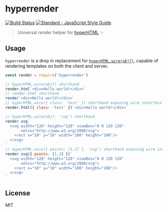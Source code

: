 # hyperrender

[![Build Status][0]][1]
[![Standard - JavaScript Style Guide][2]][3]

> Universal render helper for [hyperHTML][hyper] :sparkles:

## Usage

`hyperrender` is a drop in replacement for [`hyperHTML.wire(obj?)`][wire], capable of rendering
templates on both the client and server.

```js
const render = require('hyperrender')

// hyperHTML.wire(obj?) shorthand
render.html`<div>Hello world!</div>`
// render.html shorthand
render`<div>Hello world!</div>`
// hyperHTML.wire({ class: 'test' }) shorthand exposing wire interface
render.html({ class: 'test' })`<div>Hello world!</div>`

// hyperHTML.wire(obj?, 'svg') shorthand
render.svg`
  <svg width="120" height="120" viewBox="0 0 120 120"
       xmlns="http://www.w3.org/2000/svg">
    <rect x="10" y="10" width="100" height="100"/>
  </svg>
`
// hyperHTML.wire({ points: [1,2] }, 'svg') shorthand exposing wire interface
render.svg({ points: [1,2] })`
  <svg width="120" height="120" viewBox="0 0 120 120"
       xmlns="http://www.w3.org/2000/svg">
    <rect x="10" y="10" width="100" height="100"/>
  </svg>
`

```

## License

MIT

[0]: https://travis-ci.org/joshgillies/hyperrender.svg?branch=master
[1]: https://travis-ci.org/joshgillies/hyperrender
[2]: https://img.shields.io/badge/code_style-standard-brightgreen.svg
[3]: http://standardjs.com/
[wire]: https://github.com/WebReflection/hyperHTML#wait--there-is-a-wire--in-the-code
[hyper]: https://github.com/WebReflection/hyperHTML
